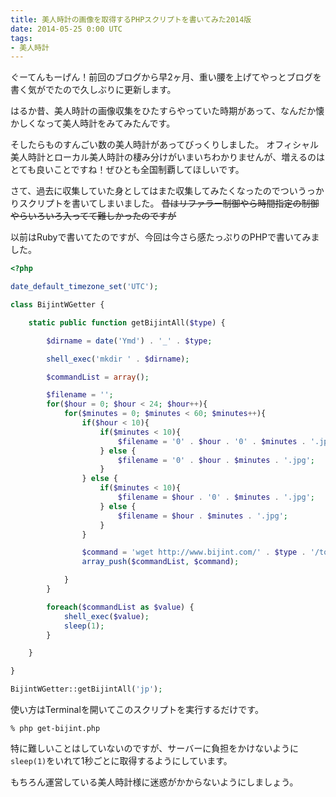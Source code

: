 ```yaml
---
title: 美人時計の画像を取得するPHPスクリプトを書いてみた2014版
date: 2014-05-25 0:00 UTC
tags:
- 美人時計
---
```


ぐーてんもーげん！前回のブログから早2ヶ月、重い腰を上げてやっとブログを書く気がでたので久しぶりに更新します。

はるか昔、美人時計の画像収集をひたすらやっていた時期があって、なんだか懐かしくなって美人時計をみてみたんです。

そしたらものすんごい数の美人時計があってびっくりしました。
オフィシャル美人時計とローカル美人時計の棲み分けがいまいちわかりませんが、増えるのはとても良いことですね！ぜひとも全国制覇してほしいです。

さて、過去に収集していた身としてはまた収集してみたくなったのでついうっかりスクリプトを書いてしまいました。
<del>昔はリファラー制御やら時間指定の制御やらいろいろ入ってて難しかったのですが</del>

以前はRubyで書いてたのですが、今回は今さら感たっぷりのPHPで書いてみました。

```php
<?php

date_default_timezone_set('UTC');

class BijintWGetter {

    static public function getBijintAll($type) {

        $dirname = date('Ymd') . '_' . $type;

        shell_exec('mkdir ' . $dirname);

        $commandList = array();

        $filename = '';
        for($hour = 0; $hour < 24; $hour++){
            for($minutes = 0; $minutes < 60; $minutes++){
                if($hour < 10){
                    if($minutes < 10){
                        $filename = '0' . $hour . '0' . $minutes . '.jpg';
                    } else {
                        $filename = '0' . $hour . $minutes . '.jpg';
                    }
                } else {
                    if($minutes < 10){
                        $filename = $hour . '0' . $minutes . '.jpg';
                    } else {
                        $filename = $hour . $minutes . '.jpg';
                    }
                }

                $command = 'wget http://www.bijint.com/' . $type . '/tokei_images/' . $filename . ' -P ' . __DIR__ . '/' . $dirname . '/';
                array_push($commandList, $command);

            }
        }

        foreach($commandList as $value) {
            shell_exec($value);
            sleep(1);
        }

    }

}

BijintWGetter::getBijintAll('jp');
```

使い方はTerminalを開いてこのスクリプトを実行するだけです。

```
% php get-bijint.php
```

特に難しいことはしていないのですが、サーバーに負担をかけないように`sleep(1)`をいれて1秒ごとに取得するようにしています。

もちろん運営している美人時計様に迷惑がかからないようにしましょう。
